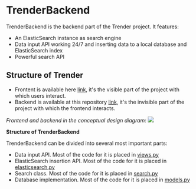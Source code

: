 # TrenderBackend

TrenderBackend is the backend part of the Trender project. It features:

  - An ElasticSearch instance as search engine
  - Data input API working 24/7 and inserting data to a local database and ElasticSearch index
  - Powerful search API

## Structure of Trender

  - Frontent is available here [link](https://github.com/xbvu/Trender), it's the visible part of the project with which users interact.
  - Backend is available at this repository [link](https://github.com/xbvu/TrenderBackend), it's the invisible part of the project with which the frontend interacts.
 
*Frontend and backend in the conceptual design diagram:*
![](https://trello-attachments.s3.amazonaws.com/5dd3e8ffba67c3724351a245/661x1001/a988bcb4d1cf0be989ca0305d3504feb/backend.png) 
 
**Structure of TrenderBackend**

TrenderBackend can be divided into several most important parts:

  - Data input API. Most of the code for it is placed in [views.py](https://github.com/xbvu/TrenderBackend/blob/master/backend/trender/api/views.py)
  - ElasticSearch insertion API. Most of the code for it is placed in [elasticsearch.py](https://github.com/xbvu/TrenderBackend/blob/master/backend/trender/api/elasticsearch.py)
  - Search class. Most of the code for it is placed in [search.py](https://github.com/xbvu/TrenderBackend/blob/master/backend/trender/api/search.py)
  - Database implementation. Most of the code for it is placed in [models.py](https://github.com/xbvu/TrenderBackend/blob/master/backend/trender/api/models.py)
  
  
